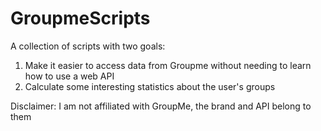 # GroupmeScripts
A collection of scripts with two goals:

1. Make it easier to access data from Groupme without needing to learn how to use a web API
2. Calculate some interesting statistics about the user's groups


Disclaimer: I am not affiliated with GroupMe, the brand and API belong to them
